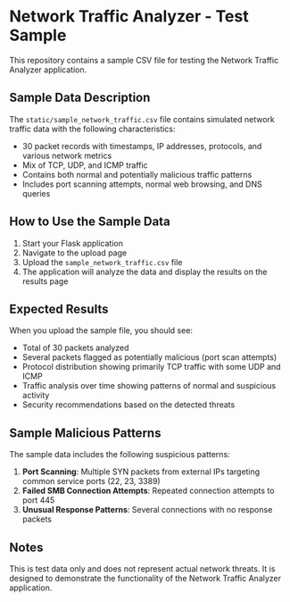 # Network Traffic Analyzer - Test Sample

This repository contains a sample CSV file for testing the Network Traffic Analyzer application.

## Sample Data Description

The `static/sample_network_traffic.csv` file contains simulated network traffic data with the following characteristics:

- 30 packet records with timestamps, IP addresses, protocols, and various network metrics
- Mix of TCP, UDP, and ICMP traffic
- Contains both normal and potentially malicious traffic patterns
- Includes port scanning attempts, normal web browsing, and DNS queries

## How to Use the Sample Data

1. Start your Flask application
2. Navigate to the upload page
3. Upload the `sample_network_traffic.csv` file
4. The application will analyze the data and display the results on the results page

## Expected Results

When you upload the sample file, you should see:

- Total of 30 packets analyzed
- Several packets flagged as potentially malicious (port scan attempts)
- Protocol distribution showing primarily TCP traffic with some UDP and ICMP
- Traffic analysis over time showing patterns of normal and suspicious activity
- Security recommendations based on the detected threats

## Sample Malicious Patterns

The sample data includes the following suspicious patterns:

1. **Port Scanning**: Multiple SYN packets from external IPs targeting common service ports (22, 23, 3389)
2. **Failed SMB Connection Attempts**: Repeated connection attempts to port 445
3. **Unusual Response Patterns**: Several connections with no response packets

## Notes

This is test data only and does not represent actual network threats. It is designed to demonstrate the functionality of the Network Traffic Analyzer application. 